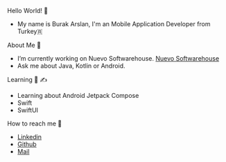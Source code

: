 Hello World! 👋
- My name is Burak Arslan, I'm an Mobile Application Developer from Turkey🇷

About Me 👋
- I’m currently working on Nuevo Softwarehouse. [Nuevo Softwarehouse](@nuevosoftwarehouse)
- Ask me about Java, Kotlin or Android.

Learning 📝  ✍️
- Learning about Android Jetpack Compose
- Swift
- SwiftUI

How to reach me 👀 
 - [Linkedin](https://www.linkedin.com/in/burak-arslan-ab2358a1)
 - [Github](https://github.com/Burak-Arslan/Burak-Arslan)
 - [Mail](burakarslanbilisim@gmail.com)
